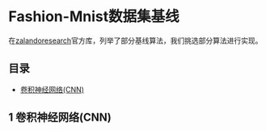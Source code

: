 # Fashion-Mnist数据集基线

在[zalandoresearch](https://github.com/zalandoresearch/fashion-mnist)官方库，列举了部分基线算法，我们挑选部分算法进行实现。

## 目录
- [卷积神经网络(CNN)](https://github.com/DenseAI/deep-learning-and-fashion-mnist#1-数据集基线)

## 1 卷积神经网络(CNN)